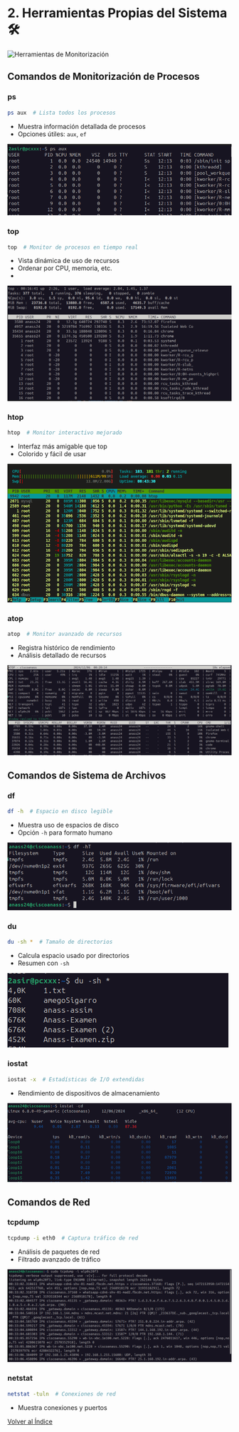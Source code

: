 # 2. Herramientas Propias del Sistema 🛠️

![Herramientas de Monitorización](/images/linux-monitoring-tools.png)

## Comandos de Monitorización de Procesos

### ps
```bash
ps aux  # Lista todos los procesos
```
- Muestra información detallada de procesos
- Opciones útiles: `aux`, `ef`

![Herramientas de Monitorización](/images/ps.png)

### top
```bash
top  # Monitor de procesos en tiempo real
```
- Vista dinámica de uso de recursos
- Ordenar por CPU, memoria, etc.
- 
![Herramientas de Monitorización](/images/top.png)


### htop
```bash
htop  # Monitor interactivo mejorado
```
- Interfaz más amigable que top
- Colorido y fácil de usar

![Herramientas de Monitorización](/images/htop.png)

### atop
```bash
atop  # Monitor avanzado de recursos
```
- Registra histórico de rendimiento
- Análisis detallado de recursos

![Herramientas de Monitorización](/images/atop.png)

## Comandos de Sistema de Archivos

### df
```bash
df -h  # Espacio en disco legible
```
- Muestra uso de espacios de disco
- Opción `-h` para formato humano

![Herramientas de Monitorización](/images/df.png)

### du
```bash
du -sh *  # Tamaño de directorios
```
- Calcula espacio usado por directorios
- Resumen con `-sh`

![Herramientas de Monitorización](/images/du.png)

### iostat
```bash
iostat -x  # Estadísticas de I/O extendidas
```
- Rendimiento de dispositivos de almacenamiento

![Herramientas de Monitorización](/images/iostat.png)

## Comandos de Red

### tcpdump
```bash
tcpdump -i eth0  # Captura tráfico de red
```
- Análisis de paquetes de red
- Filtrado avanzado de tráfico

![Herramientas de Monitorización](/images/tcpdump.png)

### netstat
```bash
netstat -tuln  # Conexiones de red
```
- Muestra conexiones y puertos


[Volver al Índice](/README.md)
